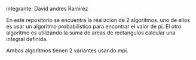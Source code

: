  integrante: David andres Ramirez


En este repositorio se encuentra la realizcion de 2 algoritmos. uno de ellos es usar un algoritmo probabilistico para 
encontrar el valor de pi.
El otro algoritmo es utilizando la suma de areas de rectangulos calcular una integral definida.

Ambos algoritmos tienen 2 variantes  usando mpi.
